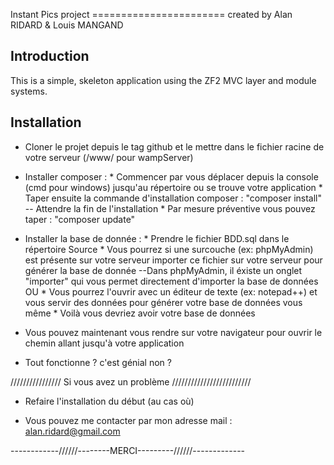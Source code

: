 Instant Pics project
======================= created by Alan RIDARD & Louis MANGAND

Introduction
------------
This is a simple, skeleton application using the ZF2 MVC layer and module
systems.

Installation 
---------------------------

- Cloner le projet depuis le tag github et le mettre dans le fichier racine de votre serveur (/www/ pour wampServer)

- Installer composer :
        * Commencer par vous déplacer depuis la console (cmd pour windows) jusqu'au répertoire ou se trouve votre application
        * Taper ensuite la commande d'installation composer : "composer install" -- Attendre la fin de l'installation
        * Par mesure préventive vous pouvez taper : "composer update"

- Installer la base de donnée :
        * Prendre le fichier BDD.sql dans le répertoire Source
        * Vous pourrez si une surcouche (ex: phpMyAdmin) est présente sur votre serveur importer ce fichier sur votre serveur pour générer la base de donnée
            --Dans phpMyAdmin, il éxiste un onglet "importer" qui vous permet directement d'importer la base de données
        OU 
        * Vous pourrez l'ouvrir avec un éditeur de texte (ex: notepad++) et vous servir des données pour générer votre base de données vous même 
        * Voilà vous devriez avoir votre base de données

- Vous pouvez maintenant vous rendre sur votre navigateur pour ouvrir le chemin allant jusqu'à votre application

- Tout fonctionne ? c'est génial non ?

//////////////// Si vous avez un problème /////////////////////////

- Refaire l'installation du début (au cas où) 

- Vous pouvez me contacter par mon adresse mail : alan.ridard@gmail.com


------------//////--------MERCI---------//////-------------